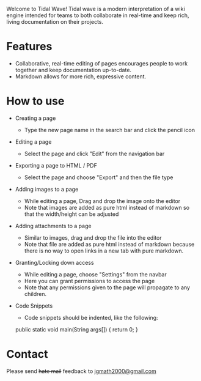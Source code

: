 Welcome to Tidal Wave!  Tidal wave is a modern interpretation of a wiki engine
intended for teams to both collaborate in real-time and keep rich, living
documentation on their projects.

# Features

- Collaborative, real-time editing of pages encourages people to work together and keep documentation up-to-date.
- Markdown allows for more rich, expressive content.
 
# How to use

- Creating a page
    - Type the new page name in the search bar and click the pencil icon
- Editing a page
    - Select the page and click "Edit" from the navigation bar
- Exporting a page to HTML / PDF
    - Select the page and choose "Export" and then the file type
- Adding images to a page
    - While editing a page, Drag and drop the image onto the editor
    - Note that images are added as pure html instead of markdown so that the width/height can be adjusted
- Adding attachments to a page
    - Similar to images, drag and drop the file into the editor
    - Note that file are added as pure html instead of markdown because there is no way to open links in a new tab with pure markdown.
- Granting/Locking down access
    - While editing a page, choose "Settings" from the navbar
    - Here you can grant permissions to access the page
    - Note that any permissions given to the page will propagate to any children.
- Code Snippets
    - Code snippets should be indented, like the following:


    public static void main(String args[]) {
        return 0;
    }

# Contact

Please send ~~hate mail~~ feedback to <a href="mailto:jgmath2000@gmail.com">jgmath2000@gmail.com</a>
